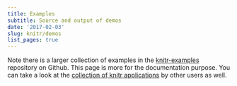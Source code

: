 ```yaml
---
title: Examples
subtitle: Source and output of demos
date: '2017-02-03'
slug: knitr/demos
list_pages: true
---
```


Note there is a larger collection of examples in the [knitr-examples](https://github.com/yihui/knitr-examples) repository on Github. This page is more for the documentation purpose. You can take a look at the [collection of knitr applications](../demo/showcase) by other users as well.
